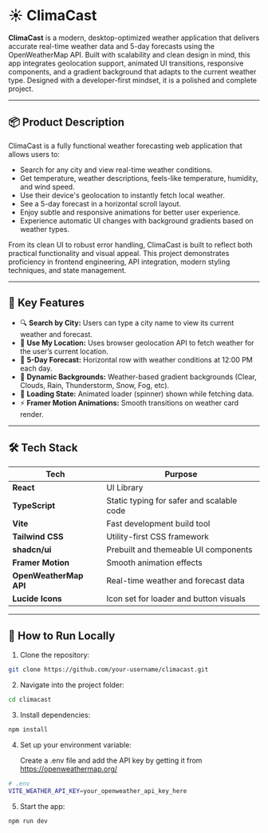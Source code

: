 # ☀️ ClimaCast

**ClimaCast** is a modern, desktop-optimized weather application that delivers accurate real-time weather data and 5-day forecasts using the OpenWeatherMap API. Built with scalability and clean design in mind, this app integrates geolocation support, animated UI transitions, responsive components, and a gradient background that adapts to the current weather type. Designed with a developer-first mindset, it is a polished and complete project.

---

## 📦 Product Description

ClimaCast is a fully functional weather forecasting web application that allows users to:

- Search for any city and view real-time weather conditions.
- Get temperature, weather descriptions, feels-like temperature, humidity, and wind speed.
- Use their device's geolocation to instantly fetch local weather.
- See a 5-day forecast in a horizontal scroll layout.
- Enjoy subtle and responsive animations for better user experience.
- Experience automatic UI changes with background gradients based on weather types.

From its clean UI to robust error handling, ClimaCast is built to reflect both practical functionality and visual appeal. This project demonstrates proficiency in frontend engineering, API integration, modern styling techniques, and state management.

---

## 🔑 Key Features

- 🔍 **Search by City:** Users can type a city name to view its current weather and forecast.
- 📍 **Use My Location:** Uses browser geolocation API to fetch weather for the user’s current location.
- 📅 **5-Day Forecast:** Horizontal row with weather conditions at 12:00 PM each day.
- 🌈 **Dynamic Backgrounds:** Weather-based gradient backgrounds (Clear, Clouds, Rain, Thunderstorm, Snow, Fog, etc).
- 🔄 **Loading State:** Animated loader (spinner) shown while fetching data.
- ⚡ **Framer Motion Animations:** Smooth transitions on weather card render.

---

## 🛠️ Tech Stack

| Tech              | Purpose                                           |
|------------------|---------------------------------------------------|
| **React**        | UI Library                                        |
| **TypeScript**   | Static typing for safer and scalable code         |
| **Vite**         | Fast development build tool                       |
| **Tailwind CSS** | Utility-first CSS framework                       |
| **shadcn/ui**    | Prebuilt and themeable UI components              |
| **Framer Motion**| Smooth animation effects                          |
| **OpenWeatherMap API** | Real-time weather and forecast data         |
| **Lucide Icons** | Icon set for loader and button visuals            |

---


## 📌 How to Run Locally

1. Clone the repository:
```bash
git clone https://github.com/your-username/climacast.git
```
2. Navigate into the project folder:
```bash
cd climacast
```
3. Install dependencies:
```bash
npm install
```
4. Set up your environment variable:

      Create a .env file and add the API key by getting it from https://openweathermap.org/
```bash
# .env
VITE_WEATHER_API_KEY=your_openweather_api_key_here
```
5. Start the app:
```bash
npm run dev
```


